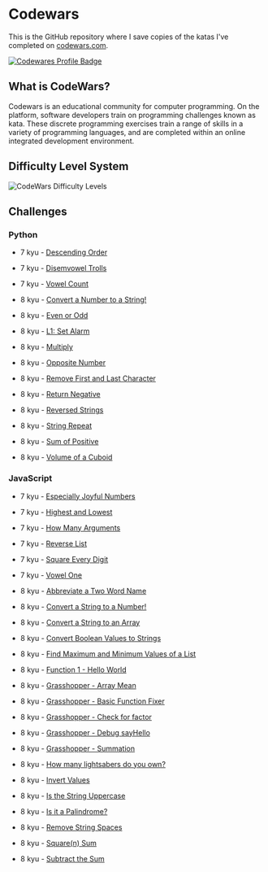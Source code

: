 # Codewars

This is the GitHub repository where I save copies of the katas I've completed on [codewars.com](https://www.codewars.com/).

[![Codewares Profile Badge](https://www.codewars.com/users/John-CSM-Tate/badges/large)](https://www.codewars.com/users/John-CSM-Tate)

## What is CodeWars?

Codewars is an educational community for computer programming. On the platform, software developers train on programming challenges known as kata. These discrete programming exercises train a range of skills in a variety of programming languages, and are completed within an online integrated development environment.

## Difficulty Level System

![CodeWars Difficulty Levels](https://i.imgur.com/6K2ChVW.png)

## Challenges

### Python

* 7 kyu - [Descending Order](python/convert-a-number-to-a-string.py)
* 7 kyu - [Disemvowel Trolls](python/disemovwel-trolls.py)
* 7 kyu - [Vowel Count](python/vowel-count.py)

* 8 kyu - [Convert a Number to a String!](python/descending-order.py)
* 8 kyu - [Even or Odd](python/even-or-odd.py)
* 8 kyu - [L1: Set Alarm](python/l1-set-alarm.py)
* 8 kyu - [Multiply](python/multiply.py)
* 8 kyu - [Opposite Number](python/opposite-number.py)
* 8 kyu - [Remove First and Last Character](python/remove-first-and-last-charavter.py)
* 8 kyu - [Return Negative](python/return-negative.py)
* 8 kyu - [Reversed Strings](python/reverse-string.py)
* 8 kyu - [String Repeat](python/string-repeat.py)
* 8 kyu - [Sum of Positive](python/sum-of-positive.py)
* 8 kyu - [Volume of a Cuboid](python/volume-of-a-cuboid.py)


### JavaScript

* 7 kyu - [Especially Joyful Numbers](js/especially-joyful-mumbers.js)
* 7 kyu - [Highest and Lowest](js/highest-and-lowest.js)
* 7 kyu - [How Many Arguments](js/how-many-arguments.js)
* 7 kyu - [Reverse List](js/reverse-list.js)
* 7 kyu - [Square Every Digit](js/square-every-digit.js)
* 7 kyu - [Vowel One](js/vowel-one.js)

* 8 kyu - [Abbreviate a Two Word Name](js/abbreviate-a-two-word-name.js)
* 8 kyu - [Convert a String to a Number!](js/convert-a-string-to-a-number.js)
* 8 kyu - [Convert a String to an Array](js/convert-a-string-to-an-array.js)
* 8 kyu - [Convert Boolean Values to Strings](js/convert-boolean-values-to-strings.js)
* 8 kyu - [Find Maximum and Minimum Values of a List](js/find-maximun-and-minimum-values-of-a-list.js)
* 8 kyu - [Function 1 - Hello World](js/function-1-hello-world.js)
* 8 kyu - [Grasshopper - Array Mean](js/grasshopper-array-mean.js)
* 8 kyu - [Grasshopper - Basic Function Fixer](js/grasshopper-basic-function-fixer.js)
* 8 kyu - [Grasshopper - Check for factor](js/grasshopper-check-for-factor.js)
* 8 kyu - [Grasshopper - Debug sayHello](js/grasshopper-debug-sayhello.js)
* 8 kyu - [Grasshopper - Summation](js/grasshopper-summation.js)
* 8 kyu - [How many lightsabers do you own?](js/how-many-lightsabers-do-you-own.js)
* 8 kyu - [Invert Values](js/invert-values.js)
* 8 kyu - [Is the String Uppercase](js/is-the-string-uppercase.js)
* 8 kyu - [Is it a Palindrome?](js/is-it-a-palindrome.js)
* 8 kyu - [Remove String Spaces](js/remove-string-spaces.js)
* 8 kyu - [Square(n) Sum](js/square-n-sum.js)
* 8 kyu - [Subtract the Sum](js/subtract-the-sum.js)